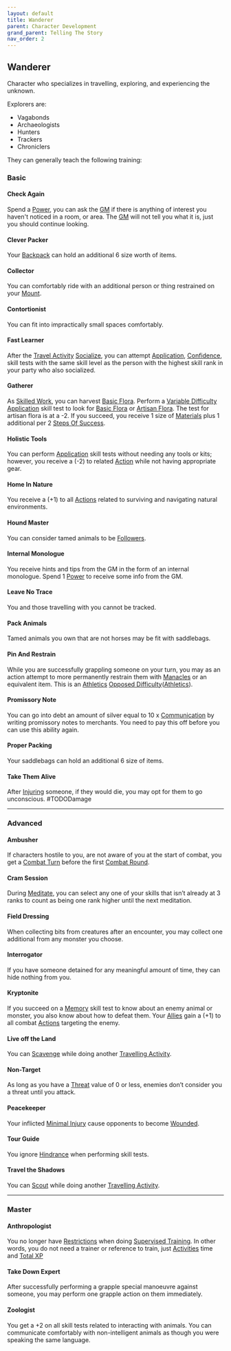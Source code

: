 ```yaml
---
layout: default
title: Wanderer
parent: Character Development
grand_parent: Telling The Story
nav_order: 2
---
```

## Wanderer
Character who specializes in travelling, exploring, and experiencing the unknown.

Explorers are:
* Vagabonds
* Archaeologists
* Hunters
* Trackers
* Chroniclers

They can generally teach the following training:

### Basic

#### Check Again
Spend a [Power](Stats#Power), you can ask the [GM](How-To-Play#GM) if there is anything of interest you haven't noticed in a room, or area. The [GM](How-To-Play#GM) will not tell you what it is, just you should continue looking.

#### Clever Packer
Your [Backpack](Storage#Backpack) can hold an additional 6 size worth of items.

#### Collector
You can comfortably ride with an additional person or thing restrained on your [Mount](Mounts).

#### Contortionist
You can fit into impractically small spaces comfortably.

#### Fast Learner
After the [Travel Activity](Activities#Travel%20Activity) [Socialize](Activities#Socialize), you can attempt [Application](Intelligence#Application), [Confidence](Communication#Confidence), skill tests with the same skill level as the person with the highest skill rank in your party who also socialized. 

#### Gatherer
As [Skilled Work](Activities#Skilled%20Work), you can harvest [Basic Flora](Flora#Basic%20Flora). Perform a [Variable Difficulty](Skills#Variable%20Difficulty) [Application](Intelligence#Application) skill test to look for [Basic Flora](Flora#Basic%20Flora) or [Artisan Flora](Flora#Artisan%20Flora). The test for artisan flora is at a -2. If you succeed, you receive 1 size of [Materials](Materials) plus 1 additional per 2 [Steps Of Success](Skills#Step%20Of%20Success).

#### Holistic Tools
You can perform [Application](Intelligence#Application) skill tests without needing any tools or kits; however, you receive a (-2) to related [Action](Terminology#Action) while not having appropriate gear.

#### Home In Nature
You receive a (+1) to all [Actions](Terminology#Action) related to surviving and navigating natural environments.

#### Hound Master
You can consider tamed animals to be [Followers](Terminology#Follower).

#### Internal Monologue
You receive hints and tips from the GM in the form of an internal monologue. Spend 1 [Power](Stats#Power) to receive some info from the GM.

#### Leave No Trace
You and those travelling with you cannot be tracked.

#### Pack Animals
Tamed animals you own that are not horses may be fit with saddlebags.

#### Pin And Restrain
While you are successfully grappling someone on your turn, you may as an action attempt to more permanently restrain them with [Manacles](Example-Gear#Manacles) or an equivalent item. This is an [Athletics](Strength#Athletics) [Opposed Difficulty](Skills#Opposed%20Difficulty)([Athletics](Strength#Athletics)).

#### Promissory Note
You can go into debt an amount of silver equal to 10 x [Communication](Communication) by writing promissory notes to merchants. You need to pay this off before you can use this ability again.
#### Proper Packing
Your saddlebags can hold an additional 6 size of items.

#### Take Them Alive
After [Injuring](Injury) someone, if they would die, you may opt for them to go unconscious. #TODODamage 






---

### Advanced

#### Ambusher
If characters hostile to you, are not aware of you at the start of combat, you get a [Combat Turn](Terminology#Combat%20Turn) before the first [Combat Round](Terminology#Combat%20Round).

#### Cram Session
During [Meditate](Activities#Meditate), you can select any one of your skills that isn’t already at 3 ranks to count as being one rank higher until the next meditation.

#### Field Dressing
When collecting bits from creatures after an encounter, you may collect one additional from any monster you choose.

#### Interrogator
If you have someone detained for any meaningful amount of time, they can hide nothing from you.

#### Kryptonite
If you succeed on a [Memory](Intelligence#Memory) skill test to know about an enemy animal or monster, you also know about how to defeat them. Your [Allies](Terminology#Ally) gain a (+1) to all combat [Actions](Terminology#Action) targeting the enemy.

#### Live off the Land
You can [Scavenge](Activities#Scavenge) while doing another [Travelling Activity](Activities#Travelling%20Activity).

#### Non-Target
As long as you have a [Threat](Stats#Threat) value of 0 or less, enemies don’t consider you a threat until you attack.
#### Peacekeeper
Your inflicted [Minimal Injury](Injury#Minimal%20Injury) cause opponents to become [Wounded](Injury#Wounded).

#### Tour Guide
You ignore [Hindrance](Skills#Aid%20and%20Hindrance) when performing skill tests.

#### Travel the Shadows
You can [Scout](Activities#Scout) while doing another [Travelling Activity](Activities#Travelling%20Activity).



---

### Master

#### Anthropologist
You no longer have [Restrictions](Character-Development#Restrictions) when doing [Supervised Training](Activities#Supervised%20Training). In other words, you do not need a trainer or reference to train, just [Activities](Activities) time and [Total XP](Stats#Total%20XP)
#### Take Down Expert
After successfully performing a grapple special manoeuvre against someone, you may perform one grapple action on them immediately.

#### Zoologist
You get a +2 on all skill tests related to interacting with animals. You can communicate comfortably with non-intelligent animals as though you were speaking the same language.


